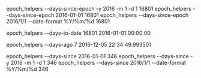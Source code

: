 epoch_helpers --days-since-epoch -y 2016 -m 1 -d 1
16801
epoch_helpers --days-since-epoch 2016-01-01
16801
epoch_helpers --days-since-epoch 2016/1/1 --date-format %Y/%m/%d
16801

epoch_helpers --days-to-date 16801
2016-01-01 00:00:00

epoch_helpers --days-ago 7
2016-12-05 22:34:49.993501

epoch_helpers --days-since 2016-01-01
346
epoch_helpers --days-since -y 2016 -m 1 -d 1
346
epoch_helpers --days-since 2016/1/1 --date-format %Y/%m/%d
346
